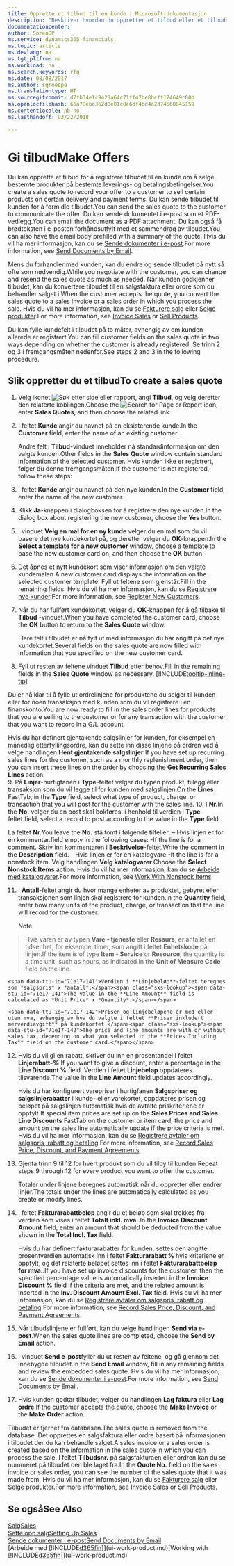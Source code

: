 ```yaml
---
title: Opprette et tilbud til en kunde | Microsoft-dokumentasjon
description: "Beskriver hvordan du oppretter et tilbud eller et tilbudsforespørselsdokument for å registrere tilbudet til en kunde og selge produkter under visse betingelser."
documentationcenter: 
author: SorenGP
ms.service: dynamics365-financials
ms.topic: article
ms.devlang: na
ms.tgt_pltfrm: na
ms.workload: na
ms.search.keywords: rfq
ms.date: 08/08/2017
ms.author: sgroespe
ms.translationtype: HT
ms.sourcegitcommit: d7fb34e1c9428a64c71ff47be8bcff174649c00d
ms.openlocfilehash: 66a78ebc362d0e01c0e6df4bd4a2d74568845159
ms.contentlocale: nb-no
ms.lasthandoff: 03/22/2018

---
```

# <a name="make-offers"></a><span data-ttu-id="71e17-103">Gi tilbud</span><span class="sxs-lookup"><span data-stu-id="71e17-103">Make Offers</span></span>
<span data-ttu-id="71e17-104">Du kan opprette et tilbud for å registrere tilbudet til en kunde om å selge bestemte produkter på bestemte leverings- og betalingsbetingelser.</span><span class="sxs-lookup"><span data-stu-id="71e17-104">You create a sales quote to record your offer to a customer to sell certain products on certain delivery and payment terms.</span></span> <span data-ttu-id="71e17-105">Du kan sende tilbudet til kunden for å formidle tilbudet.</span><span class="sxs-lookup"><span data-stu-id="71e17-105">You can send the sales quote to the customer to communicate the offer.</span></span> <span data-ttu-id="71e17-106">Du kan sende dokumentet i e-post som et PDF-vedlegg.</span><span class="sxs-lookup"><span data-stu-id="71e17-106">You can email the document as a PDF attachment.</span></span> <span data-ttu-id="71e17-107">Du kan også få brødteksten i e-posten forhåndsutfylt med et sammendrag av tilbudet.</span><span class="sxs-lookup"><span data-stu-id="71e17-107">You can also have the email body prefilled with a summary of the quote.</span></span> <span data-ttu-id="71e17-108">Hvis du vil ha mer informasjon, kan du se [Sende dokumenter i e-post](ui-how-send-documents-email.md).</span><span class="sxs-lookup"><span data-stu-id="71e17-108">For more information, see [Send Documents by Email](ui-how-send-documents-email.md).</span></span>

<span data-ttu-id="71e17-109">Mens du forhandler med kunden, kan du endre og sende tilbudet på nytt så ofte som nødvendig.</span><span class="sxs-lookup"><span data-stu-id="71e17-109">While you negotiate with the customer, you can change and resend the sales quote as much as needed.</span></span> <span data-ttu-id="71e17-110">Når kunden godkjenner tilbudet, kan du konvertere tilbudet til en salgsfaktura eller ordre som du behandler salget i.</span><span class="sxs-lookup"><span data-stu-id="71e17-110">When the customer accepts the quote, you convert the sales quote to a sales invoice or a sales order in which you process the sale.</span></span> <span data-ttu-id="71e17-111">Hvis du vil ha mer informasjon, kan du se [Fakturere salg](sales-how-invoice-sales.md) eller [Selge produkter](sales-how-sell-products.md).</span><span class="sxs-lookup"><span data-stu-id="71e17-111">For more information, see [Invoice Sales](sales-how-invoice-sales.md) or [Sell Products](sales-how-sell-products.md).</span></span>

<span data-ttu-id="71e17-112">Du kan fylle kundefelt i tilbudet på to måter, avhengig av om kunden allerede er registrert.</span><span class="sxs-lookup"><span data-stu-id="71e17-112">You can fill customer fields on the sales quote in two ways depending on whether the customer is already registered.</span></span> <span data-ttu-id="71e17-113">Se trinn 2 og 3 i fremgangsmåten nedenfor.</span><span class="sxs-lookup"><span data-stu-id="71e17-113">See steps 2 and 3 in the following procedure.</span></span>

## <a name="to-create-a-sales-quote"></a><span data-ttu-id="71e17-114">Slik oppretter du et tilbud</span><span class="sxs-lookup"><span data-stu-id="71e17-114">To create a sales quote</span></span>
1. <span data-ttu-id="71e17-115">Velg ikonet ![Søk etter side eller rapport](media/ui-search/search_small.png "Søk etter side eller rapport"), angi **Tilbud**, og velg deretter den relaterte koblingen.</span><span class="sxs-lookup"><span data-stu-id="71e17-115">Choose the ![Search for Page or Report](media/ui-search/search_small.png "Search for Page or Report icon") icon, enter **Sales Quotes**, and then choose the related link.</span></span>
2. <span data-ttu-id="71e17-116">I feltet **Kunde** angir du navnet på en eksisterende kunde.</span><span class="sxs-lookup"><span data-stu-id="71e17-116">In the **Customer** field, enter the name of an existing customer.</span></span>

   <span data-ttu-id="71e17-117">Andre felt i **Tilbud**-vinduet inneholder nå standardinformasjon om den valgte kunden.</span><span class="sxs-lookup"><span data-stu-id="71e17-117">Other fields in the **Sales Quote** window contain standard information of the selected customer.</span></span> <span data-ttu-id="71e17-118">Hvis kunden ikke er registrert, følger du denne fremgangsmåten:</span><span class="sxs-lookup"><span data-stu-id="71e17-118">If the customer is not registered, follow these steps:</span></span>
3. <span data-ttu-id="71e17-119">I feltet **Kunde** angir du navnet på den nye kunden.</span><span class="sxs-lookup"><span data-stu-id="71e17-119">In the **Customer** field, enter the name of the new customer.</span></span>
4. <span data-ttu-id="71e17-120">Klikk **Ja**-knappen i dialogboksen for å registrere den nye kunden.</span><span class="sxs-lookup"><span data-stu-id="71e17-120">In the dialog box about registering the new customer, choose the **Yes** button.</span></span>
5. <span data-ttu-id="71e17-121">I vinduet **Velg en mal for en ny kunde** velger du en mal som du vil basere det nye kundekortet på, og deretter velger du **OK**-knappen.</span><span class="sxs-lookup"><span data-stu-id="71e17-121">In the **Select a template for a new customer** window, choose a template to base the new customer card on, and then choose the **OK** button.</span></span>
6. <span data-ttu-id="71e17-122">Det åpnes et nytt kundekort som viser informasjon om den valgte kundemalen.</span><span class="sxs-lookup"><span data-stu-id="71e17-122">A new customer card displays the information on the selected customer template.</span></span> <span data-ttu-id="71e17-123">Fyll ut feltene som gjenstår.</span><span class="sxs-lookup"><span data-stu-id="71e17-123">Fill in the remaining fields.</span></span> <span data-ttu-id="71e17-124">Hvis du vil ha mer informasjon, kan du se [Registrere nye kunder](sales-how-register-new-customers.md).</span><span class="sxs-lookup"><span data-stu-id="71e17-124">For more information, see [Register New Customers](sales-how-register-new-customers.md).</span></span>  
7. <span data-ttu-id="71e17-125">Når du har fullført kundekortet, velger du **OK**-knappen for å gå tilbake til **Tilbud** -vinduet.</span><span class="sxs-lookup"><span data-stu-id="71e17-125">When you have completed the customer card, choose the **OK** button to return to the **Sales Quote** window.</span></span>

   <span data-ttu-id="71e17-126">Flere felt i tilbudet er nå fylt ut med informasjon du har angitt på det nye kundekortet.</span><span class="sxs-lookup"><span data-stu-id="71e17-126">Several fields on the sales quote are now filled with information that you specified on the new customer card.</span></span>  
8. <span data-ttu-id="71e17-127">Fyll ut resten av feltene vinduet **Tilbud** etter behov.</span><span class="sxs-lookup"><span data-stu-id="71e17-127">Fill in the remaining fields in the **Sales Quote** window as necessary.</span></span> [!INCLUDE[tooltip-inline-tip](includes/tooltip-inline-tip_md.md)]  

<span data-ttu-id="71e17-128">Du er nå klar til å fylle ut ordrelinjene for produktene du selger til kunden eller for noen transaksjon med kunden som du vil registrere i en finanskonto.</span><span class="sxs-lookup"><span data-stu-id="71e17-128">You are now ready to fill in the sales order lines for products that you are selling to the customer or for any transaction with the customer that you want to record in a G/L account.</span></span>   

<span data-ttu-id="71e17-129">Hvis du har definert gjentakende salgslinjer for kunden, for eksempel en månedlig etterfyllingsordre, kan du sette inn disse linjene på ordren ved å velge handlingen **Hent gjentakende salgslinjer**.</span><span class="sxs-lookup"><span data-stu-id="71e17-129">If you have set up recurring sales lines for the customer, such as a monthly replenishment order, then you can insert these lines on the order by choosing the **Get Recurring Sales Lines** action.</span></span>  
9. <span data-ttu-id="71e17-130">På **Linjer**-hurtigfanen i **Type**-feltet velger du typen produkt, tillegg eller transaksjon som du vil legge til for kunden med salgslinjen.</span><span class="sxs-lookup"><span data-stu-id="71e17-130">On the **Lines** FastTab, in the **Type** field, select what type of product, charge, or transaction that you will post for the customer with the sales line.</span></span>
10. <span data-ttu-id="71e17-131">I **Nr.**</span><span class="sxs-lookup"><span data-stu-id="71e17-131">In the **No.**</span></span> <span data-ttu-id="71e17-132">velger du en post skal bokføres, i henhold til verdien i **Type**-feltet.</span><span class="sxs-lookup"><span data-stu-id="71e17-132">field, select a record to post according to the value in the **Type** field.</span></span>

 <span data-ttu-id="71e17-133">La feltet **Nr.**</span><span class="sxs-lookup"><span data-stu-id="71e17-133">You leave the **No.**</span></span> <span data-ttu-id="71e17-134">stå tomt i følgende tilfeller: – Hvis linjen er for en kommentar.</span><span class="sxs-lookup"><span data-stu-id="71e17-134">field empty in the following cases: -If the line is for a comment.</span></span> <span data-ttu-id="71e17-135">Skriv inn kommentaren i **Beskrivelse**-feltet.</span><span class="sxs-lookup"><span data-stu-id="71e17-135">Write the comment in the **Description** field.</span></span>
 <span data-ttu-id="71e17-136">- Hvis linjen er for en katalogvare.</span><span class="sxs-lookup"><span data-stu-id="71e17-136">-If the line is for a nonstock item.</span></span> <span data-ttu-id="71e17-137">Velg handlingen **Velg katalogvarer**.</span><span class="sxs-lookup"><span data-stu-id="71e17-137">Choose the **Select Nonstock Items** action.</span></span> <span data-ttu-id="71e17-138">Hvis du vil ha mer informasjon, kan du se [Arbeide med katalogvarer](inventory-how-work-nonstock-items.md).</span><span class="sxs-lookup"><span data-stu-id="71e17-138">For more information, see [Work With Nonstock Items](inventory-how-work-nonstock-items.md).</span></span>

11. <span data-ttu-id="71e17-139">I **Antall**-feltet angir du hvor mange enheter av produktet, gebyret eller transaksjonen som linjen skal registrere for kunden.</span><span class="sxs-lookup"><span data-stu-id="71e17-139">In the **Quantity** field, enter how many units of the product, charge, or transaction that the line will record for the customer.</span></span>

    > [!NOTE]  
>   <span data-ttu-id="71e17-140">Hvis varen er av typen **Vare - tjeneste** eller **Ressurs**, er antallet en tidsenhet, for eksempel timer, som angitt i feltet **Enhetskode** på linjen.</span><span class="sxs-lookup"><span data-stu-id="71e17-140">If the item is of type **Item - Service** or **Resource**, the quantity is a time unit, such as hours, as indicated in the **Unit of Measure Code** field on the line.</span></span>  

    <span data-ttu-id="71e17-141">Verdien i **Linjebeløp**-feltet beregnes som *salgspris* x *antall*.</span><span class="sxs-lookup"><span data-stu-id="71e17-141">The value in the **Line Amount** field is calculated as *Unit Price* x *Quantity*.</span></span>  

    <span data-ttu-id="71e17-142">Prisen og linjebeløpene er med eller uten mva, avhengig av hva du valgte i feltet **Priser inkludert merverdiavgift** på kundekortet.</span><span class="sxs-lookup"><span data-stu-id="71e17-142">The price and line amounts are with or without sales tax, depending on what you selected in the **Prices Including Tax** field on the customer card.</span></span>  
12. <span data-ttu-id="71e17-143">Hvis du vil gi en rabatt, skriver du inn en prosentandel i feltet **Linjerabatt-%**.</span><span class="sxs-lookup"><span data-stu-id="71e17-143">If you want to give a discount, enter a percentage in the **Line Discount %** field.</span></span> <span data-ttu-id="71e17-144">Verdien i feltet **Linjebeløp** oppdateres tilsvarende.</span><span class="sxs-lookup"><span data-stu-id="71e17-144">The value in the **Line Amount** field updates accordingly.</span></span>  

    <span data-ttu-id="71e17-145">Hvis du har konfigurert varepriser i hurtigfanen **Salgspriser og salgslinjerabatter** i kunde- eller varekortet, oppdateres prisen og beløpet på salgslinjen automatisk hvis de avtalte priskriteriene er oppfylt.</span><span class="sxs-lookup"><span data-stu-id="71e17-145">If special item prices are set up on the **Sales Prices and Sales Line Discounts** FastTab on the customer or item card, the price and amount on the sales line automatically update if the price criteria is met.</span></span> <span data-ttu-id="71e17-146">Hvis du vil ha mer informasjon, kan du se [Registrere avtaler om salgspris, rabatt og betaling](sales-how-record-sales-price-discount-payment-agreements.md).</span><span class="sxs-lookup"><span data-stu-id="71e17-146">For more information, see [Record Sales Price, Discount, and Payment Agreements](sales-how-record-sales-price-discount-payment-agreements.md).</span></span>  
13. <span data-ttu-id="71e17-147">Gjenta trinn 9 til 12 for hvert produkt som du vil tilby til kunden.</span><span class="sxs-lookup"><span data-stu-id="71e17-147">Repeat steps 9 through 12 for every product you want to offer the customer.</span></span>  

    <span data-ttu-id="71e17-148">Totaler under linjene beregnes automatisk når du oppretter eller endrer linjer.</span><span class="sxs-lookup"><span data-stu-id="71e17-148">The totals under the lines are automatically calculated as you create or modify lines.</span></span>  
14. <span data-ttu-id="71e17-149">I feltet **Fakturarabattbeløp** angir du et beløp som skal trekkes fra verdien som vises i feltet **Totalt inkl. mva.**.</span><span class="sxs-lookup"><span data-stu-id="71e17-149">In the **Invoice Discount Amount** field, enter an amount that should be deducted from the value shown in the **Total Incl. Tax** field.</span></span>

    <span data-ttu-id="71e17-150">Hvis du har definert fakturarabatter for kunden, settes den angitte prosentverdien automatisk inn i feltet **Fakturarabatt %** hvis kriteriene er oppfylt, og det relaterte beløpet settes inn i feltet **Fakturarabattbeløp før mva.**.</span><span class="sxs-lookup"><span data-stu-id="71e17-150">If you have set up invoice discounts for the customer, then the specified percentage value is automatically inserted in the **Invoice Discount %** field if the criteria are met, and the related amount is inserted in the **Inv. Discount Amount Excl. Tax** field.</span></span> <span data-ttu-id="71e17-151">Hvis du vil ha mer informasjon, kan du se [Registrere avtaler om salgspris, rabatt og betaling](sales-how-record-sales-price-discount-payment-agreements.md).</span><span class="sxs-lookup"><span data-stu-id="71e17-151">For more information, see [Record Sales Price, Discount, and Payment Agreements](sales-how-record-sales-price-discount-payment-agreements.md).</span></span>
15. <span data-ttu-id="71e17-152">Når tilbudslinjene er fullført, kan du velge handlingen **Send via e-post**.</span><span class="sxs-lookup"><span data-stu-id="71e17-152">When the sales quote lines are completed, choose the **Send by Email** action.</span></span>
16. <span data-ttu-id="71e17-153">I vinduet **Send e-post**fyller du ut resten av feltene, og gå gjennom det innebygde tilbudet.</span><span class="sxs-lookup"><span data-stu-id="71e17-153">In the **Send Email** window, fill in any remaining fields and review the embedded sales quote.</span></span> <span data-ttu-id="71e17-154">Hvis du vil ha mer informasjon, kan du se [Sende dokumenter i e-post](ui-how-send-documents-email.md).</span><span class="sxs-lookup"><span data-stu-id="71e17-154">For more information, see [Send Documents by Email](ui-how-send-documents-email.md).</span></span>
17. <span data-ttu-id="71e17-155">Hvis kunden godtar tilbudet, velger du handlingen **Lag faktura** eller **Lag ordre**.</span><span class="sxs-lookup"><span data-stu-id="71e17-155">If the customer accepts the quote, choose the **Make Invoice** or the **Make Order** action.</span></span>

<span data-ttu-id="71e17-156">Tilbudet er fjernet fra databasen.</span><span class="sxs-lookup"><span data-stu-id="71e17-156">The sales quote is removed from the database.</span></span> <span data-ttu-id="71e17-157">Det opprettes en salgsfaktura eller ordre basert på informasjonen i tilbudet der du kan behandle salget.</span><span class="sxs-lookup"><span data-stu-id="71e17-157">A sales invoice or a sales order is created based on the information in the sales quote in which you can process the sale.</span></span> <span data-ttu-id="71e17-158">I feltet **Tilbudsnr.** på salgsfakturaen eller ordren kan du se nummeret på tilbudet den ble laget fra.</span><span class="sxs-lookup"><span data-stu-id="71e17-158">In the **Quote No.** field on the sales invoice or sales order, you can see the number of the sales quote that it was made from.</span></span> <span data-ttu-id="71e17-159">Hvis du vil ha mer informasjon, kan du se [Fakturere salg](sales-how-invoice-sales.md) eller [Selge produkter](sales-how-sell-products.md).</span><span class="sxs-lookup"><span data-stu-id="71e17-159">For more information, see [Invoice Sales](sales-how-invoice-sales.md) or [Sell Products](sales-how-sell-products.md).</span></span>

## <a name="see-also"></a><span data-ttu-id="71e17-160">Se også</span><span class="sxs-lookup"><span data-stu-id="71e17-160">See Also</span></span>
[<span data-ttu-id="71e17-161">Salg</span><span class="sxs-lookup"><span data-stu-id="71e17-161">Sales</span></span>](sales-manage-sales.md)  
[<span data-ttu-id="71e17-162">Sette opp salg</span><span class="sxs-lookup"><span data-stu-id="71e17-162">Setting Up Sales</span></span>](sales-setup-sales.md)  
[<span data-ttu-id="71e17-163">Sende dokumenter i e-post</span><span class="sxs-lookup"><span data-stu-id="71e17-163">Send Documents by Email</span></span>](ui-how-send-documents-email.md)  
<span data-ttu-id="71e17-164">[Arbeide med [!INCLUDE[d365fin](includes/d365fin_md.md)]](ui-work-product.md)</span><span class="sxs-lookup"><span data-stu-id="71e17-164">[Working with [!INCLUDE[d365fin](includes/d365fin_md.md)]](ui-work-product.md)</span></span>

